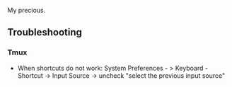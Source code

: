 My precious.

## Troubleshooting

### Tmux

- When shortcuts do not work:
    System Preferences - > Keyboard - Shortcut -> Input Source -> uncheck "select the previous input source"
